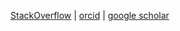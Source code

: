 <p align="center">

[StackOverflow](https://stackoverflow.com/users/102441/eric) | [orcid](https://orcid.org/0000-0003-0412-4978) | [google scholar](https://scholar.google.com/citations?user=5YGAVE0AAAAJ)
</p>
